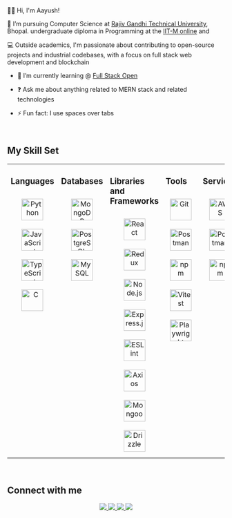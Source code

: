 
  

### <div align="center">
👋🏼 Hi, I'm Aayush!

📖 I’m pursuing Computer Science at [Rajiv Gandhi Technical University](https://www.rgpv.ac.in/), Bhopal. undergraduate diploma in Programming at the [IIT-M online](https://study.iitm.ac.in/diploma/) and 

💻 Outside academics, I'm passionate about contributing to open-source projects and industrial codebases, with a focus on full stack web development and blockchain</div>  
  

- 🔭 I’m currently learning @ [Full Stack Open](https://fullstackopen.com/en/)  
  

- ❓ Ask me about anything related to MERN stack and related technologies  
  

- ⚡ Fun fact: I use spaces over tabs  
  

<br/>  


## My Skill Set  
<table><tr><td valign="top" width="33%">



### Languages  
<div align="center">  
<a href="https://www.python.org/" target="_blank"><img style="margin: 10px" src="https://profilinator.rishav.dev/skills-assets/python-original.svg" alt="Python" height="50" /></a>  
<a href="https://www.javascript.com/" target="_blank"><img style="margin: 10px" src="https://profilinator.rishav.dev/skills-assets/javascript-original.svg" alt="JavaScript" height="50" /></a>  
<a href="https://www.typescriptlang.org/" target="_blank"><img style="margin: 10px" src="https://profilinator.rishav.dev/skills-assets/typescript-original.svg" alt="TypeScript" height="50" /></a>  
<a href="https://www.cprogramming.com/" target="_blank"><img style="margin: 10px" src="https://profilinator.rishav.dev/skills-assets/c-original.svg" alt="C" height="50" /></a>  
</div>

</td><td valign="top" width="33%">



### Databases  
<div align="center">  
<a href="https://www.mongodb.com/" target="_blank"><img style="margin: 10px" src="https://profilinator.rishav.dev/skills-assets/mongodb-original-wordmark.svg" alt="MongoDB" height="50" /></a>  
<a href="https://www.postgresql.org/" target="_blank"><img style="margin: 10px" src="https://profilinator.rishav.dev/skills-assets/postgresql-original-wordmark.svg" alt="PostgreSQL" height="50" /></a>  
<a href="https://www.mysql.com/" target="_blank"><img style="margin: 10px" src="https://profilinator.rishav.dev/skills-assets/mysql-original-wordmark.svg" alt="MySQL" height="50" /></a>  
</div>

</td><td valign="top" width="33%">



### Libraries and Frameworks
<div align="center">  
<a href="https://reactjs.org/" target="_blank"><img style="margin: 10px" src="https://cdn.jsdelivr.net/gh/devicons/devicon@latest/icons/react/react-original.svg" alt="React" height="50" /></a>  
<a href="https://redux.js.org/" target="_blank"><img style="margin: 10px" src="https://cdn.jsdelivr.net/gh/devicons/devicon@latest/icons/redux/redux-original.svg" alt="Redux" height="50" /></a>  
<a href="https://nodejs.org/" target="_blank"><img style="margin: 10px" src="https://cdn.jsdelivr.net/gh/devicons/devicon@latest/icons/nodejs/nodejs-plain-wordmark.svg" alt="Node.js" height="50" /></a>  
<a href="https://expressjs.com/" target="_blank"><img style="margin: 10px" src="https://pbs.twimg.com/profile_images/1212161876450086912/ruL7qZEl_400x400.jpg" alt="Express.js" height="50" /></a>  
<a href="https://eslint.org/" target="_blank"><img style="margin: 10px" src="https://cdn.jsdelivr.net/gh/devicons/devicon@latest/icons/eslint/eslint-plain-wordmark.svg" alt="ESLint" height="50" /></a> 
<a href="https://axios-http.com/" target="_blank"><img style="margin: 10px" src="https://cdn.jsdelivr.net/gh/devicons/devicon@latest/icons/axios/axios-plain-wordmark.svg" alt="Axios" height="50" /></a> 
<a href="https://mongoosejs.com/" target="_blank"><img style="margin: 10px" src="https://cdn.jsdelivr.net/gh/devicons/devicon@latest/icons/mongoose/mongoose-original.svg" alt="Mongoose" height="50" /></a> 
<a href="https://orm.drizzle.team/ target="_blank"><img style="margin: 10px" src="https://pbs.twimg.com/profile_images/1767809210060877824/mAtEmNk0_400x400.jpg" alt="Drizzle" height="50" /></a> 
</div>

</td><td valign="top" width="33%">

### Tools
<div align="center">  
<a href="https://git-scm.com/" target="_blank"><img style="margin: 10px" src="https://cdn.jsdelivr.net/gh/devicons/devicon@latest/icons/git/git-original.svg" alt="Git" height="50" /></a>  
<a href="https://www.postman.com/" target="_blank"><img style="margin: 10px" src="https://cdn.jsdelivr.net/gh/devicons/devicon@latest/icons/postman/postman-original.svg" alt="Postman" height="50" /></a> 
<a href="https://www.npmjs.com/" target="_blank"><img style="margin: 10px" src="https://cdn.jsdelivr.net/gh/devicons/devicon@latest/icons/npm/npm-original-wordmark.svg" alt="npm" height="50" /></a> 
<a href="https://vitest.dev/" target="_blank"><img style="margin: 10px" src="https://cdn.jsdelivr.net/gh/devicons/devicon@latest/icons/vitest/vitest-original.svg" alt="Vitest" height="50" /></a> 
<a href="https://playwright.dev/" target="_blank"><img style="margin: 10px" src="https://cdn.jsdelivr.net/gh/devicons/devicon@latest/icons/playwright/playwright-original.svg" alt="Playwright" height="50" /></a> 
</div>


</td><td valign="top" width="33%">

### Services
<div align="center">  
<a href="https://aws.amazon.com/free/?sc_channel=ps" target="_blank"><img style="margin: 10px" src="https://pbs.twimg.com/profile_images/1887523429068242944/MdPCt0aQ_400x400.png" alt="AWS" height="50" /></a>  
<a href="https://fly.io/" target="_blank"><img style="margin: 10px" src="https://pbs.twimg.com/profile_images/1367537387287543809/TS2qpckj_400x400.jpg" alt="Postman" height="50" /></a> 
<a href="https://render.com/" target="_blank"><img style="margin: 10px" src="https://pbs.twimg.com/profile_images/1735429515541938176/zOO1N7Su_400x400.jpg" alt="npm" height="50" /></a> 
</div>


</td>


</tr></table>  

<br/>  


## Connect with me  
<div align="center">
<a href="https://github.com/aayushsinha0706" target="_blank">
<img src=https://img.shields.io/badge/GitHub-%23121011.svg?logo=github&logoColor=white />
</a>
<a href="https://linkedin.com/in/aayush-sinha-07bb631a4" target="_blank">
<img src=https://custom-icon-badges.demolab.com/badge/LinkedIn-0A66C2?logo=linkedin-white&logoColor=fff />
</a>
<a href="https://x.com/aayushsinha0706" target="_blank">
<img src=https://img.shields.io/badge/X-%23000000.svg?logo=X&logoColor=white />
</a>
<a href="https://instagram.com/aayushsinha0706" target="_blank">
<img src=https://img.shields.io/badge/Instagram-%23E4405F.svg?logo=Instagram&logoColor=white />
</a>  
</div>  
